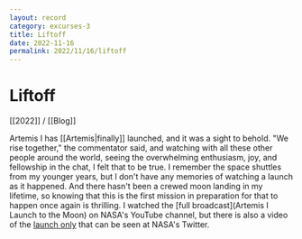 ```yaml
---
layout: record
category: excurses-3
title: Liftoff
date: 2022-11-16
permalink: 2022/11/16/liftoff
---
```


# Liftoff

[[2022]] / [[Blog]]

Artemis I has [[Artemis|finally]] launched, and it was a sight to behold. "We rise together," the commentator said, and watching with all these other people around the world, seeing the overwhelming enthusiasm, joy, and fellowship in the chat, I felt that to be true. I remember the space shuttles from my younger years, but I don't have any memories of watching a launch as it happened. And there hasn't been a crewed moon landing in my lifetime, so knowing that this is the first mission in preparation for that to happen once again is thrilling. I watched the [full broadcast](Artemis I Launch to the Moon) on NASA's YouTube channel, but there is also a video of the [launch only](https://twitter.com/NASA/status/1592772202289430528) that can be seen at NASA's Twitter.

